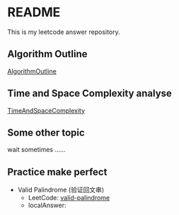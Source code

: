 # README

This is my leetcode answer repository.

## Algorithm Outline

[AlgorithmOutline](./AlgorithmOutline/README.md)


## Time and Space Complexity analyse

[TimeAndSpaceComplexity](./TimeAndSpaceComplexity/README.md)





## Some other topic

wait sometimes ......



## Practice make perfect

- Valid Palindrome (验证回文串)
    - LeetCode: [valid-palindrome](https://leetcode-cn.com/problems/valid-palindrome/)
    - localAnswer: 












